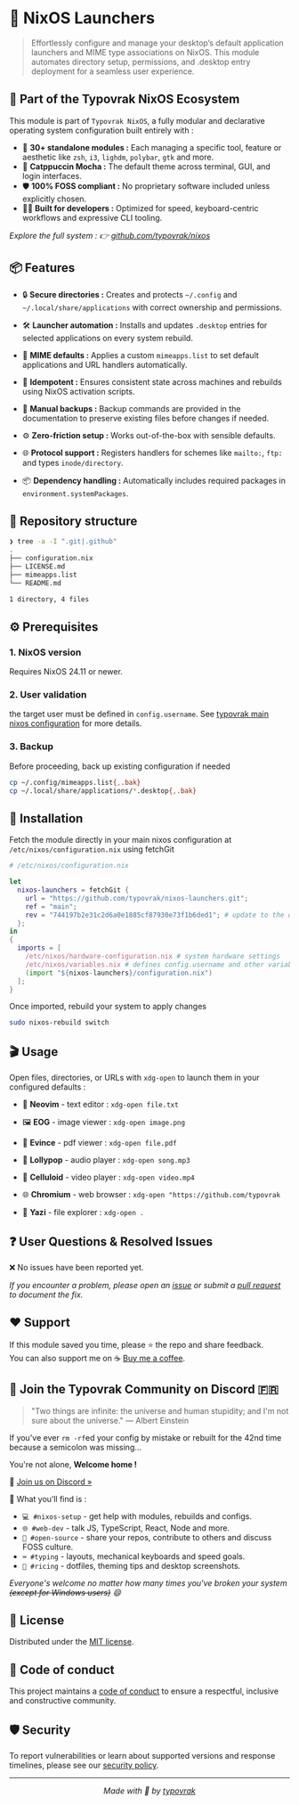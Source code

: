 # 🔧 NixOS Launchers

> Effortlessly configure and manage your desktop’s default application launchers and MIME type associations on NixOS. This module automates directory setup, permissions, and .desktop entry deployment for a seamless user experience.

## 🧩 Part of the Typovrak NixOS Ecosystem

This module is part of ```Typovrak NixOS```, a fully modular and declarative operating system configuration built entirely with :

- 🧱 **30+ standalone modules :** Each managing a specific tool, feature or aesthetic like ```zsh```, ```i3```, ```lighdm```, ```polybar```, ```gtk``` and more.
- 🎨 **Catppuccin Mocha :** The default theme across terminal, GUI, and login interfaces.
- 🛡️ **100% FOSS compliant :** No proprietary software included unless explicitly chosen.
- 🧑‍💻 **Built for developers :** Optimized for speed, keyboard-centric workflows and expressive CLI tooling.

*Explore the full system : 👉 [github.com/typovrak/nixos](https://github.com/typovrak/nixos)*

## 📦 Features

- 🔒 **Secure directories :** Creates and protects ```~/.config``` and ```~/.local/share/applications``` with correct ownership and permissions.

- 🛠️ **Launcher automation :** Installs and updates ```.desktop``` entries for selected applications on every system rebuild.

- 📑 **MIME defaults :** Applies a custom ```mimeapps.list``` to set default applications and URL handlers automatically.

- 🔄 **Idempotent :** Ensures consistent state across machines and rebuilds using NixOS activation scripts.

- 💾 **Manual backups :** Backup commands are provided in the documentation to preserve existing files before changes if needed.

- ⚙️ **Zero-friction setup :** Works out-of-the-box with sensible defaults.

- 🌐 **Protocol support :** Registers handlers for schemes like ```mailto:```, ```ftp:``` and types ```inode/directory```.

- 📦 **Dependency handling :** Automatically includes required packages in ```environment.systemPackages```.

## 📂 Repository structure

```bash
❯ tree -a -I ".git|.github"
.
├── configuration.nix
├── LICENSE.md
├── mimeapps.list
└── README.md

1 directory, 4 files
```

## ⚙️ Prerequisites

### 1. NixOS version
Requires NixOS 24.11 or newer.

### 2. User validation
the target user must be defined in ```config.username```. See [typovrak main nixos configuration](https://github.com/typovrak/nixos) for more details.

### 3. Backup
Before proceeding, back up existing configuration if needed
```bash
cp ~/.config/mimeapps.list{,.bak}
cp ~/.local/share/applications/*.desktop{,.bak}
```

## 🚀 Installation
Fetch the module directly in your main nixos configuration at ```/etc/nixos/configuration.nix``` using fetchGit
```nix
# /etc/nixos/configuration.nix

let
  nixos-launchers = fetchGit {
    url = "https://github.com/typovrak/nixos-launchers.git";
    ref = "main";
    rev = "744197b2e31c2d6a0e1885cf87930e73f1b6ded1"; # update to the desired commit
  };
in
{
  imports = [
    /etc/nixos/hardware-configuration.nix # system hardware settings
    /etc/nixos/variables.nix # defines config.username and other variables, see https://github.com/typovrak/nixos for more details
    (import "${nixos-launchers}/configuration.nix")
  ];
}
```

Once imported, rebuild your system to apply changes
```bash
sudo nixos-rebuild switch
```

## 🎬 Usage

Open files, directories, or URLs with `xdg-open` to launch them in your configured defaults :

- 📝 **Neovim** - text editor : ```xdg-open file.txt```

- 🖼️ **EOG** - image viewer : ```xdg-open image.png```

- 📄 **Evince** - pdf viewer : ```xdg-open file.pdf```

- 🍭 **Lollypop** - audio player : ```xdg-open song.mp3```

- 🎥 **Celluloid** - video player : ```xdg-open video.mp4```

- 🌐 **Chromium** - web browser : ```xdg-open "https://github.com/typovrak```

- 📂 **Yazi** - file explorer : ```xdg-open .```

## ❓ User Questions & Resolved Issues

❌ No issues have been reported yet.

*If you encounter a problem, please open an [issue](issues) or submit a [pull request](pulls) to document the fix.*

## ❤️ Support

If this module saved you time, please ⭐️ the repo and share feedback.  
You can also support me on ☕ [Buy me a coffee](https://www.buymeacoffee.com/typovrak).

## 💬 Join the Typovrak Community on Discord 🇫🇷
> "Two things are infinite: the universe and human stupidity; and I'm not sure about the universe."
> ― Albert Einstein

If you've ever ```rm -rf```ed your config by mistake or rebuilt for the 42nd time because a semicolon was missing…

You're not alone, **Welcome home !**

🎯 [Join us on Discord »](https://discord.gg/4Nq2cDAH)

🧭 What you’ll find is :

- ```💻 #nixos-setup``` - get help with modules, rebuilds and configs.
- ```🌐 #web-dev``` - talk JS, TypeScript, React, Node and more.
- ```🧠 #open-source``` - share your repos, contribute to others and discuss FOSS culture.
- ```⌨️ #typing``` - layouts, mechanical keyboards and speed goals.
- ```🎨 #ricing``` - dotfiles, theming tips and desktop screenshots.

*Everyone's welcome no matter how many times you've broken your system ~~(except for Windows users)~~ 😄*

## 📝 License

Distributed under the [MIT license](LICENSE.md).

## 📜 Code of conduct

This project maintains a [code of conduct](.github/CODE_OF_CONDUCT.md) to ensure a respectful, inclusive and constructive community.

## 🛡️ Security

To report vulnerabilities or learn about supported versions and response timelines, please see our [security policy](.github/SECURITY.md).

---

<p align="center"><i>Made with 💜 by <a href="https://typovrak.tv">typovrak</a></i></p>
